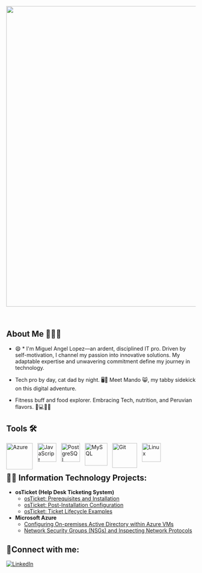 <p align="center">
  
  <img width="800" src="https://media.licdn.com/dms/image/D4E16AQHhVEfanay4eQ/profile-displaybackgroundimage-shrink_350_1400/0/1691459597920?e=1697068800&v=beta&t=NdzXvyvhmjotXA5U4l0gyTaC1Y4NPt2NskUzQmCmG64" />
  
</p>

<br />

## About Me 👨🏻‍💻

- 😄 * I'm Miguel Angel Lopez—an ardent, disciplined IT pro. Driven by self-motivation, I channel my passion into innovative solutions. My adaptable expertise and unwavering commitment define my journey in technology.

- Tech pro by day, cat dad by night. 🖥️🐾 Meet Mando 😸, my tabby sidekick on this digital adventure. 

- Fitness buff and food explorer. Embracing Tech, nutrition, and Peruvian flavors. 🍛💻🏋️‍♂️


## Tools 🛠️

<img align="left" alt="Azure" width="70px" src="https://cdn.jsdelivr.net/gh/devicons/devicon/icons/azure/azure-original-wordmark.svg" style="padding-right:10px;" /><img align="left" alt="JavaScript" width="50px" src="https://cdn.jsdelivr.net/gh/devicons/devicon/icons/javascript/javascript-original.svg" style="padding-right:10px;" /><img align="left" alt="PostgreSQL" width="50px" src="https://cdn.jsdelivr.net/gh/devicons/devicon/icons/postgresql/postgresql-original-wordmark.svg" style="padding-right:10px;" /><img align="left" alt="MySQL" width="60px" src="https://cdn.jsdelivr.net/gh/devicons/devicon/icons/mysql/mysql-original.svg" style="padding-right:10px;" /><img align="left" alt="Git" width="66px" src="https://cdn.jsdelivr.net/gh/devicons/devicon/icons/git/git-original-wordmark.svg" style="padding-right:10px;" /><img align="left" alt="Linux" width="50px" src="https://cdn.jsdelivr.net/gh/devicons/devicon/icons/linux/linux-original.svg" style="padding-right:10px;" />

<br />
<br />
<br />



<h2>👨‍💻 Information Technology Projects:</h2>

- <b>osTicket (Help Desk Ticketing System)</b>
  - [osTicket: Prerequisites and Installation](https://github.com/MLopezTech/osticket-prereqs)
  - [osTicket: Post-Installation Configuration](https://github.com/MLopezTech/post-install-config)
  - [osTicket: Ticket Lifecycle Examples](https://github.com/MLopezTech/ticket-lifecycle)
- <b>Microsoft Azure</b>
  - [Configuring On-premises Active Directory within Azure VMs](https://github.com/MLopezTech/configure-ad)
  - [Network Security Groups (NSGs) and Inspecting Network Protocols](https://github.com/MLopezTech/azure-network-protocols)

<h2>🤳Connect with me:</h2>

[![LinkedIn](https://img.shields.io/badge/LinkedIn-Profile-lightblue?style=flat&logo=linkedin&logoColor=teal&link=https://www.linkedin.com/in/miguel-lopez-a605b82a/)](https://www.linkedin.com/in/miguel-lopez-a605b82a/)

